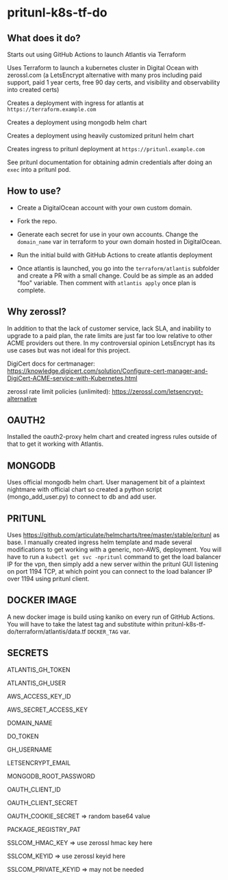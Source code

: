 # pritunl-k8s-tf-do

## What does it do? 

Starts out using GitHub Actions to launch Atlantis via Terraform 

Uses Terraform to launch a kubernetes cluster in Digital Ocean with zerossl.com (a LetsEncrypt alternative with many pros including paid support, paid 1 year certs, free 90 day certs, and visibility and observability into created certs) 

Creates a deployment with ingress for atlantis at `https://terraform.example.com`


Creates a deployment using mongodb helm chart 

Creates a deployment using heavily customized pritunl helm chart

Creates ingress to pritunl deployment at `https://pritunl.example.com`

See pritunl documentation for obtaining admin credentials after doing an `exec` into a pritunl pod. 

## How to use?

* Create a DigitalOcean account with your own custom domain. 

* Fork the repo. 

* Generate each secret for use in your own accounts. Change the `domain_name` var in terraform to your own domain hosted in DigitalOcean.  

* Run the initial build with GitHub Actions to create atlantis deployment 

* Once atlantis is launched, you go into the `terraform/atlantis` subfolder and create a PR with a small change. Could be as simple as an added "foo" variable. Then comment with `atlantis apply` once plan is complete.
 

## Why zerossl?

In addition to that the lack of customer service, lack SLA, and inability to upgrade to a paid plan, the rate limits are just far too low relative to other ACME providers out there. In my controversial opinion LetsEncrypt has its use cases but was not ideal for this project. 

DigiCert docs for certmanager: https://knowledge.digicert.com/solution/Configure-cert-manager-and-DigiCert-ACME-service-with-Kubernetes.html 

zerossl rate limit policies (unlimited): https://zerossl.com/letsencrypt-alternative

## OAUTH2

Installed the oauth2-proxy helm chart and created ingress rules outside of that to get it working with Atlantis. 

## MONGODB 

Uses official mongodb helm chart. User management bit of a plaintext nightmare with official chart so created a python script (mongo\_add\_user.py) to connect to db and add user. 

## PRITUNL

Uses https://github.com/articulate/helmcharts/tree/master/stable/pritunl as base. I manually created ingress helm template and made several modifications to get working with a generic, non-AWS, deployment. You will have to run a `kubectl get svc -npritunl` command to get the load balancer IP for the vpn, then simply add a new server within the pritunl GUI listening on port 1194 TCP, at which point you can connect to the load balancer IP over 1194 using pritunl client. 

## DOCKER IMAGE

A new docker image is build using kaniko on every run of GitHub Actions. You will have to take the latest tag and substitute within pritunl-k8s-tf-do/terraform/atlantis/data.tf `DOCKER_TAG` var. 

## SECRETS

ATLANTIS\_GH\_TOKEN

ATLANTIS\_GH\_USER

AWS\_ACCESS\_KEY\_ID

AWS\_SECRET\_ACCESS\_KEY

DOMAIN\_NAME

DO\_TOKEN

GH\_USERNAME

LETSENCRYPT\_EMAIL

MONGODB\_ROOT\_PASSWORD

OAUTH\_CLIENT\_ID

OAUTH\_CLIENT\_SECRET

OAUTH\_COOKIE\_SECRET => random base64 value

PACKAGE\_REGISTRY\_PAT

SSLCOM\_HMAC\_KEY => use zerossl hmac key here

SSLCOM\_KEYID => use zerossl keyid here

SSLCOM\_PRIVATE\_KEYID => may not be needed 

